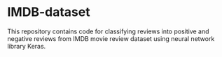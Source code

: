 # IMDB-dataset
This repository contains code for classifying reviews into positive and negative reviews from IMDB movie review dataset using neural network library Keras.
